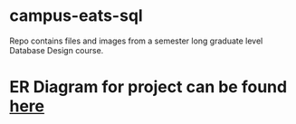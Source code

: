 # campus-eats-sql
Repo contains files and images from a semester long graduate level Database Design course.

# ER Diagram for project can be found [here](https://github.com/rmratliffbrown/campus-eats-sql/issues/1#issue-991282318)
